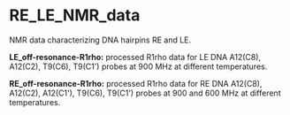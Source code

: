 # RE_LE_NMR_data

NMR data characterizing DNA hairpins RE and LE.

**LE_off-resonance-R1rho:** processed R1rho data for LE DNA A12(C8), A12(C2), T9(C6), T9(C1') probes at 900 MHz at different temperatures.

**RE_off-resonance-R1rho:** processed R1rho data for RE DNA A12(C8), A12(C2), A12(C1'), T9(C6), T9(C1') probes at 900 and 600 MHz at different temperatures.

